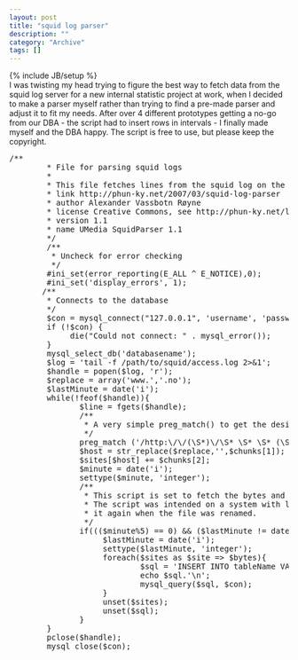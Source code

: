 ```yaml
--- 
layout: post 
title: "squid log parser"
description: ""
category: "Archive"
tags: []
---
```

{% include JB/setup %}  
I was twisting my head trying to figure the best way to fetch data from the squid log server for a new internal statistic project at work, when I decided to make a parser myself rather than trying to find a pre-made parser and adjust it to fit my needs. After over 4 different prototypes getting a no-go from our DBA - the script had to insert rows in intervals - I finally made myself and the DBA happy.
 The script is free to use, but please keep the copyright.

<pre class="brush: php">
/**
        * File for parsing squid logs
        *
        * This file fetches lines from the squid log on the squid server and parsing the data to a mysql database
        * link http://phun-ky.net/2007/03/squid-log-parser
        * author Alexander Vassbotn Røyne 
        * license Creative Commons, see http://phun-ky.net/license for more information
        * version 1.1
        * name UMedia SquidParser 1.1
        */
        /**
         * Uncheck for error checking
         */
        #ini_set(error_reporting(E_ALL ^ E_NOTICE),0);
        #ini_set('display_errors', 1);
       /**
        * Connects to the database
        */
        $con = mysql_connect("127.0.0.1", 'username', 'password');
        if (!$con) {
             die("Could not connect: " . mysql_error());
        }
        mysql_select_db('databasename');
        $log = 'tail -f /path/to/squid/access.log 2>&1';
        $handle = popen($log, 'r');
        $replace = array('www.','.no');
        $lastMinute = date('i');
        while(!feof($handle)){
               $line = fgets($handle);
               /**
                * A very simple preg_match() to get the desired chunks, could be made better and more safe
                */
               preg_match ('/http:\/\/(\S*)\/\S* \S* \S* (\S*) /iU' , $line, $chunks);
               $host = str_replace($replace,'',$chunks[1]);
               $sites[$host] += $chunks[2];
               $minute = date('i');
               settype($minute, 'integer');
               /**
                * This script is set to fetch the bytes and add them up, insert them in the database each 5 minutes
                * The script was intended on a system with log rotation each 2 hours, so some quirks was made to start
                * it again when the file was renamed.
                */
               if((($minute%5) == 0) && ($lastMinute != date('i'))){
                    $lastMinute = date('i');
                    settype($lastMinute, 'integer');
                    foreach($sites as $site => $bytes){
                            $sql = 'INSERT INTO tableName VALUES ( ''.$site.'',''.$bytes.'',''.date('Y-m-d H:i:s').'')';
                            echo $sql.'\n';
                            mysql_query($sql, $con);
                    }
                    unset($sites);
                    unset($sql);
               }
        }
        pclose($handle);
        mysql_close($con);
</pre>